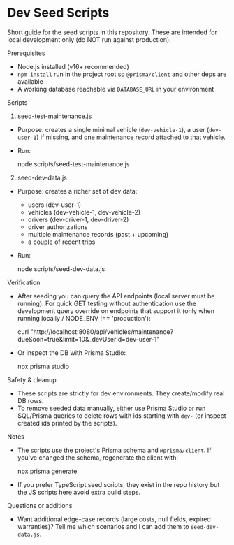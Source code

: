 # Dev Seed Scripts

Short guide for the seed scripts in this repository. These are intended for local development only (do NOT run against production).

Prerequisites
- Node.js installed (v16+ recommended)
- `npm install` run in the project root so `@prisma/client` and other deps are available
- A working database reachable via `DATABASE_URL` in your environment

Scripts

1) seed-test-maintenance.js
- Purpose: creates a single minimal vehicle (`dev-vehicle-1`), a user (`dev-user-1`) if missing, and one maintenance record attached to that vehicle.
- Run:

  node scripts/seed-test-maintenance.js

2) seed-dev-data.js
- Purpose: creates a richer set of dev data:
  - users (dev-user-1)
  - vehicles (dev-vehicle-1, dev-vehicle-2)
  - drivers (dev-driver-1, dev-driver-2)
  - driver authorizations
  - multiple maintenance records (past + upcoming)
  - a couple of recent trips
- Run:

  node scripts/seed-dev-data.js

Verification
- After seeding you can query the API endpoints (local server must be running). For quick GET testing without authentication use the development query override on endpoints that support it (only when running locally / NODE_ENV !== 'production'):

  curl "http://localhost:8080/api/vehicles/maintenance?dueSoon=true&limit=10&_devUserId=dev-user-1"

- Or inspect the DB with Prisma Studio:

  npx prisma studio

Safety & cleanup
- These scripts are strictly for dev environments. They create/modify real DB rows.
- To remove seeded data manually, either use Prisma Studio or run SQL/Prisma queries to delete rows with ids starting with `dev-` (or inspect created ids printed by the scripts).

Notes
- The scripts use the project's Prisma schema and `@prisma/client`. If you've changed the schema, regenerate the client with:

  npx prisma generate

- If you prefer TypeScript seed scripts, they exist in the repo history but the JS scripts here avoid extra build steps.

Questions or additions
- Want additional edge-case records (large costs, null fields, expired warranties)? Tell me which scenarios and I can add them to `seed-dev-data.js`.